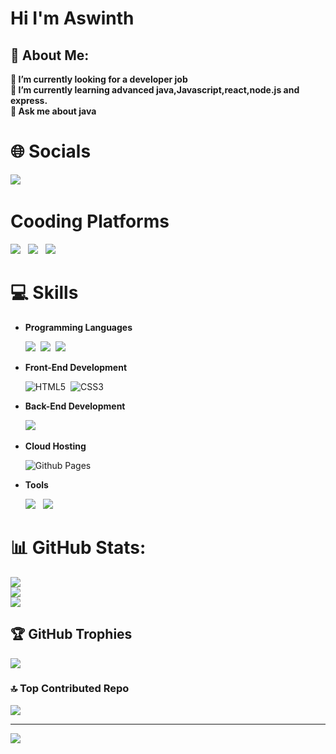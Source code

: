 <h1>Hi I'm Aswinth</h1>
<h2>💫 About Me:</h2>

**🔭 I’m currently looking for a developer job**<br>
**🌱 I’m currently learning advanced java,Javascript,react,node.js and express.**<br>
**💬 Ask me about java**


# 🌐 Socials

<a href="https://www.linkedin.com/in/aswinth-k-a76674214/" target="_blank"><img src="https://img.shields.io/badge/LinkedIn-0077B5?style=for-the-badge&logo=linkedin&logoColor=white"></a>&nbsp;


# Cooding Platforms

<a href="https://auth.geeksforgeeks.org/user/aswinth_24/practice"><img src="https://img.shields.io/badge/GeeksforGeeks-2F8D46.svg?style=for-the-badge&logo=GeeksforGeeks&logoColor=white"><a> &nbsp;
<a href="https://leetcode.com/Aswinth24/"><img src="https://img.shields.io/badge/-LeetCode-FFA116?style=for-the-badge&logo=LeetCode&logoColor=black"></a>
 &nbsp;
  <a href="https://www.hackerrank.com/aswinth24?hr_r=1"><img src="https://img.shields.io/badge/-Hackerrank-2EC866?style=for-the-badge&logo=HackerRank&logoColor=white"></a> &nbsp;
  <br>
# 💻 Skills
  
  
- **Programming Languages**
  
   <img src="https://img.shields.io/badge/JavaScript-323330?style=for-the-badge&logo=javascript&logoColor=F7DF1E">&nbsp;
   <img src="https://img.shields.io/badge/C-00599C?style=for-the-badge&logo=c&logoColor=white">&nbsp;
  <img src="https://img.shields.io/badge/Java-ED8B00?style=for-the-badge&logo=openjdk&logoColor=white">&nbsp;
    <br>
 
- **Front-End Development**

   ![HTML5](https://img.shields.io/badge/HTML5%20-%23E34F26.svg?style=for-the-badge&logo=html5&logoColor=white)&nbsp;
   ![CSS3](https://img.shields.io/badge/CSS%20-%231572B6.svg?style=for-the-badge&logo=css3&logoColor=white)&nbsp;
   <br>
- **Back-End Development**
 
    <img src="https://img.shields.io/badge/MySQL-005C84?style=for-the-badge&logo=mysql&logoColor=white"> &nbsp;
   <br>
  
- **Cloud Hosting**

    ![Github Pages](https://img.shields.io/badge/GitHub%20Pages-%23327FC7.svg?style=for-the-badge&logo=github&logoColor=white) &nbsp;

 - **Tools**
 
    <img src="https://img.shields.io/badge/VSCode-0078D4?style=for-the-badge&logo=visual%20studio%20code&logoColor=white"> &nbsp;
    <img src="https://img.shields.io/badge/Notepad++-90E59A.svg?style=for-the-badge&logo=notepad%2B%2B&logoColor=black">
   <br>
  
# 📊 GitHub Stats:
![](https://github-readme-stats.vercel.app/api?username=Aswinth24&theme=tokyonight&hide_border=false&include_all_commits=false&count_private=false)<br/>
![](https://github-readme-streak-stats.herokuapp.com/?user=Aswinth24&theme=tokyonight&hide_border=false)<br/>
![](https://github-readme-stats.vercel.app/api/top-langs/?username=Aswinth24&theme=tokyonight&hide_border=false&include_all_commits=false&count_private=false&layout=compact)

## 🏆 GitHub Trophies
![](https://github-profile-trophy.vercel.app/?username=Aswinth24&theme=juicyfresh&no-frame=false&no-bg=true&margin-w=4)

### 🔝 Top Contributed Repo
![](https://github-contributor-stats.vercel.app/api?username=Aswinth24&limit=5&theme=tokyonight&combine_all_yearly_contributions=true)

---
[![](https://visitcount.itsvg.in/api?id=Aswinth24&icon=0&color=0)](https://visitcount.itsvg.in)

<!-- Proudly created with GPRM ( https://gprm.itsvg.in ) -->
